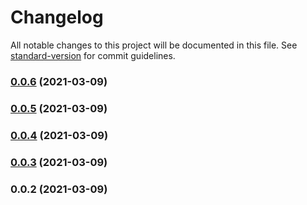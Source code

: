 # Changelog

All notable changes to this project will be documented in this file. See [standard-version](https://github.com/conventional-changelog/standard-version) for commit guidelines.

### [0.0.6](https://github.com/r3tard/wt-fragment/compare/v0.0.5...v0.0.6) (2021-03-09)

### [0.0.5](https://github.com/r3tard/wt-fragment/compare/v0.0.4...v0.0.5) (2021-03-09)

### [0.0.4](https://github.com/r3tard/wt-fragment/compare/v0.0.3...v0.0.4) (2021-03-09)

### [0.0.3](https://github.com/r3tard/wt-fragment/compare/v0.0.2...v0.0.3) (2021-03-09)

### 0.0.2 (2021-03-09)
